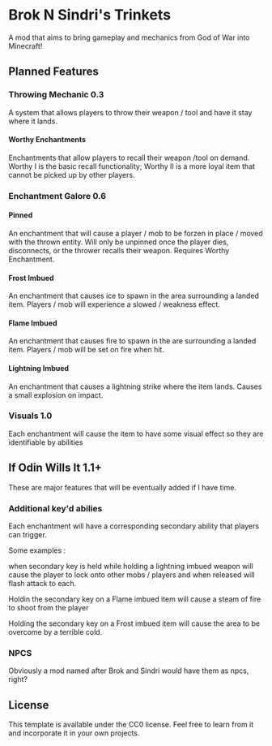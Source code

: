 # Brok N Sindri's Trinkets
A mod that aims to bring gameplay and mechanics from God of War into Minecraft!

## Planned Features

### Throwing Mechanic 0.3
A system that allows players to throw their weapon / tool and have it stay where it lands. 

#### Worthy Enchantments 
Enchantments that allow players to recall their weapon /tool on demand. Worthy I is the basic recall functionality; Worthy II is a more loyal item that cannot be
picked up by other players.

### Enchantment Galore 0.6

#### Pinned 
An enchantment that will cause a player / mob to be forzen in place / moved with the thrown entity. Will only be unpinned once the player dies, disconnects, or 
the thrower recalls their weapon. Requires Worthy Enchantment.

#### Frost Imbued 
An enchantment that causes ice to spawn in the area surrounding a landed item. Players / mob will experience a slowed / weakness effect.

#### Flame Imbued 
An enchantment that causes fire to spawn in the are surrounding a landed item. Players / mob will be set on fire when hit.

#### Lightning Imbued 
An enchantment that causes a lightning strike where the item lands. Causes a small explosion on impact.


### Visuals 1.0
Each enchantment will cause the item to have some visual effect so they are identifiable by abilities


## If Odin Wills It 1.1+
These are major features that will be eventually added if I have time.


### Additional key'd abilies
Each enchantment will have a corresponding secondary ability that players can trigger.

Some examples :

when secondary key is held while holding a lightning imbued weapon will cause the player to lock onto other mobs / players
and when released will flash attack to each.

Holdin the secondary key on a Flame imbued item will cause a steam of fire to shoot from the player

Holding the secondary key on a Frost imbued item will cause the area to be overcome by a terrible cold.

### NPCS
Obviously a mod named after Brok and Sindri would have them as npcs, right?

## License

This template is available under the CC0 license. Feel free to learn from it and incorporate it in your own projects.
